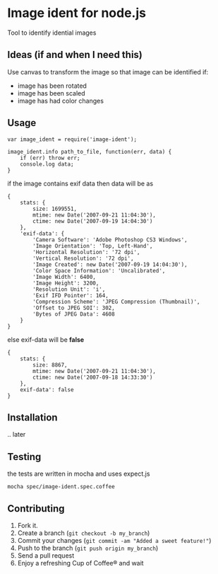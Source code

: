 Image ident for node.js
=============

Tool to identify idential images


Ideas (if and when I need this)
-----

Use canvas to transform the image so that image can be identified if:

* image has been rotated
* image has been scaled
* image has had color changes

Usage
-----

	var image_ident = require('image-ident');

	image_ident.info path_to_file, function(err, data) {
		if (err) throw err;
		console.log data;
	}

if the image contains exif data then data will be as

	{
		stats: {
			size: 1699551,
			mtime: new Date('2007-09-21 11:04:30'),
			ctime: new Date('2007-09-19 14:04:30')
		},
		'exif-data': {
			'Camera Software': 'Adobe Photoshop CS3 Windows',
			'Image Orientation': 'Top, Left-Hand',
			'Horizontal Resolution': '72 dpi',
			'Vertical Resolution': '72 dpi',
			'Image Created': new Date('2007-09-19 14:04:30'),
			'Color Space Information': 'Uncalibrated',
			'Image Width': 6400,
			'Image Height': 3200,
			'Resolution Unit': 'i',
			'Exif IFD Pointer': 164,
			'Compression Scheme': 'JPEG Compression (Thumbnail)',
			'Offset to JPEG SOI': 302,
			'Bytes of JPEG Data': 4608
		}
	}

else exif-data will be **false**

	{
		stats: {
			size: 8867,
			mtime: new Date('2007-09-21 11:04:30'),
			ctime: new Date('2007-09-18 14:33:30')
		},
		exif-data': false
	}


Installation
-----------

.. later

Testing
-------

the tests are written in mocha and uses expect.js

    mocha spec/image-ident.spec.coffee


Contributing
------------

1. Fork it.
2. Create a branch (`git checkout -b my_branch`)
3. Commit your changes (`git commit -am "Added a sweet feature!"`)
4. Push to the branch (`git push origin my_branch`)
5. Send a pull request
6. Enjoy a refreshing Cup of Coffee® and wait
